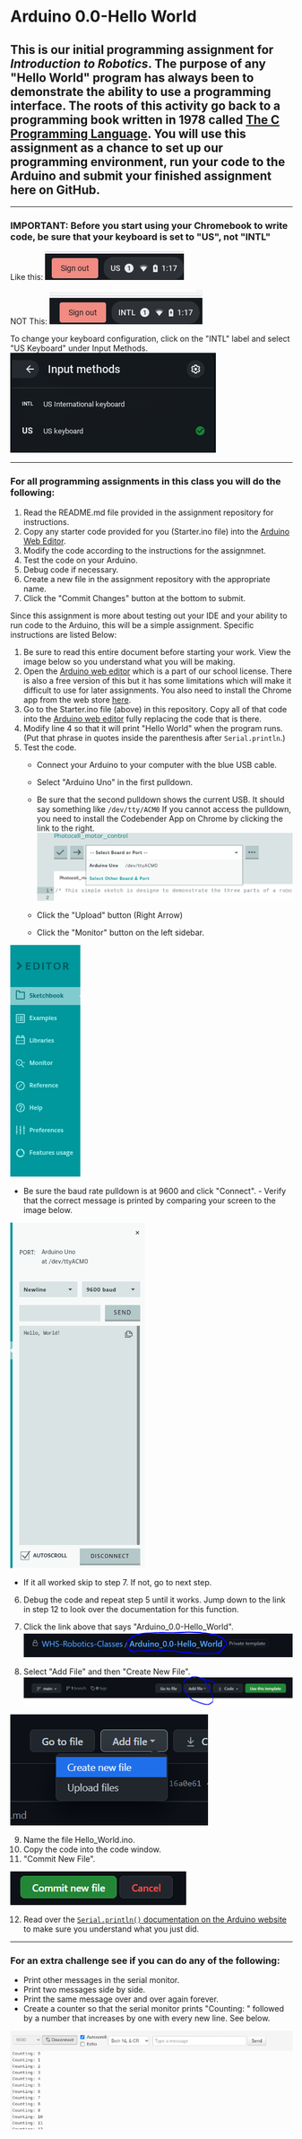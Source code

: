# Arduino 0.0-Hello World
## This is our initial programming assignment for *Introduction to Robotics*.  The purpose of any "Hello World" program has always been to demonstrate the ability to use a programming interface.  The roots of this activity go back to a programming book written in 1978 called [The C Programming Language](https://en.wikipedia.org/wiki/The_C_Programming_Language).  You will use this assignment as a chance to set up our programming environment, run your code to the Arduino and submit your finished assignment here on GitHub.

---

### **IMPORTANT: Before you start using your Chromebook to write code, be sure that your keyboard is set to "US", not "INTL"**

Like this:
![US](https://github.com/WHS-Robotics-Classes/images/blob/main/Screenshot%202021-01-20%20at%201.17.59%20PM.png?raw=true)

NOT This:
![INTL](https://github.com/WHS-Robotics-Classes/images/blob/main/Screenshot%202021-01-20%20at%201.17.31%20PM.png?raw=true)

To change your keyboard configuration, click on the "INTL" label and select "US Keyboard" under Input Methods.
![input-methods](https://github.com/WHS-Robotics-Classes/images/blob/main/Screenshot%202021-01-20%20at%201.23.13%20PM.png?raw=true)

---

### For all programming assignments in this class you will do the following:
1. Read the README.md file provided in the assignment repository for instructions.
2. Copy any starter code provided for you (Starter.ino file) into the [Arduino Web Editor](https://create.arduino.cc/editor).
3. Modify the code according to the instructions for the assignmnet.
4. Test the code on your Arduino.
5. Debug code if necessary.
6. Create a new file in the assignment repository with the appropriate name.
7. Click the "Commit Changes" button at the bottom to submit.

Since this assignment is more about testing out your IDE and your ability to run code to the Arduino, this will be a simple assignment.  Specific instructions are listed Below:
1. Be sure to read this entire document before starting your work.  View the image below so you understand what you will be making.
2. Open the [Arduino web editor](https://create.arduino.cc/editor) which is a part of our school license.  There is also a free version of this but it has some limitations which will make it difficult to use for later assignments.  You also need to install the Chrome app from the web store [here](https://chrome.google.com/webstore/detail/codebender-app/magknjdfniglanojbpadmpjlglepnlko?hl=en).
3. Go to the Starter.ino file (above) in this repository.  Copy all of that code into the [Arduino web editor](https://create.arduino.cc/editor) fully replacing the code that is there.
4. Modify line 4 so that it will print "Hello World" when the program runs.  (Put that phrase in quotes inside the parenthesis after `Serial.println`.)
5. Test the code.  
    - Connect your Arduino to your computer with the blue USB cable.  
    - Select "Arduino Uno" in the first pulldown.  
    - Be sure that the second pulldown shows the current USB.  It should say something like `/dev/tty/ACM0`  If you cannot access the pulldown, you need to install the Codebender App on Chrome by clicking the link to the right.
    ![pulldowns](https://github.com/WHS-Robotics-Classes/Arduino_0.0-Hello_World/blob/main/Select_Port.png?raw=true)
    
    - Click the "Upload" button (Right Arrow)
    - Click the "Monitor" button on the left sidebar.

![monitor](https://github.com/WHS-Robotics-Classes/Arduino_0.0-Hello_World/blob/main/monitor.png?raw=true)

   - Be sure the baud rate pulldown is at 9600 and click "Connect".
    - Verify that the correct message is printed by comparing your screen to the image below.
    
![hello](https://github.com/WHS-Robotics-Classes/Arduino_0.0-Hello_World/blob/main/hello.png?raw=true)
    
   - If it all worked skip to step 7.  If not, go to next step.
    
6. Debug the code and repeat step 5 until it works.  Jump down to the link in step 12 to look over the documentation for this function.
7. Click the link above that says "Arduino_0.0-Hello_World".
![arduino-hello-world](https://github.com/WHS-Robotics-Classes/images/blob/main/Repo-main.PNG?raw=true)

8. Select "Add File" and then "Create New File".
![add-file](https://github.com/WHS-Robotics-Classes/images/blob/main/add-file.PNG?raw=true)

![new-file](https://github.com/WHS-Robotics-Classes/images/blob/main/new-file.PNG?raw=true)

9. Name the file Hello_World.ino.
10. Copy the code into the code window.
11. "Commit New File".

![commit](https://github.com/WHS-Robotics-Classes/images/blob/main/commit.PNG?raw=true)

12. Read over the [`Serial.println()` documentation on the Arduino website](https://www.arduino.cc/reference/en/language/functions/communication/serial/println/) to make sure you understand what you just did.

--- 

### For an extra challenge see if you can do any of the following:
- Print other messages in the serial monitor.
- Print two messages side by side.
- Print the same message over and over again forever.
- Create a counter so that the serial monitor prints "Counting: " followed by a number that increases by one with every new line.  See below.

![counting up](https://github.com/WHS-Robotics-Classes/images/blob/main/Screenshot%202021-01-20%20at%201.31.08%20PM.png?raw=true)
